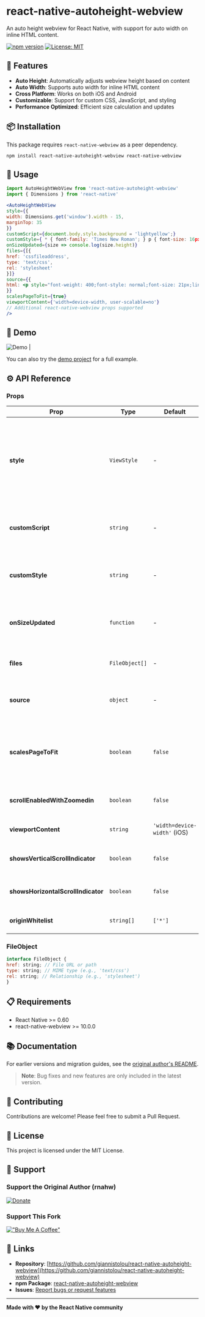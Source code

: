 # react-native-autoheight-webview

An auto height webview for React Native, with support for auto width on inline HTML content.

[![npm version](https://badge.fury.io/js/react-native-autoheight-webview.svg)](https://badge.fury.io/js/react-native-autoheight-webview)
[![License: MIT](https://img.shields.io/badge/License-MIT-yellow.svg)](https://opensource.org/licenses/MIT)

## 🚀 Features

- **Auto Height**: Automatically adjusts webview height based on content
- **Auto Width**: Supports auto width for inline HTML content  
- **Cross Platform**: Works on both iOS and Android
- **Customizable**: Support for custom CSS, JavaScript, and styling
- **Performance Optimized**: Efficient size calculation and updates

## 📦 Installation

This package requires `react-native-webview` as a peer dependency.

`npm install react-native-autoheight-webview react-native-webview`


## 📖 Usage

```jsx
import AutoHeightWebView from 'react-native-autoheight-webview'
import { Dimensions } from 'react-native'

<AutoHeightWebView
style={{
width: Dimensions.get('window').width - 15,
marginTop: 35
}}
customScript={document.body.style.background = 'lightyellow';}
customStyle={ * { font-family: 'Times New Roman'; } p { font-size: 16px; } }
onSizeUpdated={size => console.log(size.height)}
files={[{
href: 'cssfileaddress',
type: 'text/css',
rel: 'stylesheet'
}]}
source={{
html: <p style="font-weight: 400;font-style: normal;font-size: 21px;line-height: 1.58;letter-spacing: -.003em;"> Tags are great for describing the essence of your story in a single word or phrase, but stories are rarely about a single thing. <span style="background-color: transparent !important;background-image: linear-gradient(to bottom, rgba(146, 249, 190, 1), rgba(146, 249, 190, 1));"> If I pen a story about moving across the country to start a new job in a car with my husband, two cats, a dog, and a tarantula, I wouldn't only tag the piece with "moving". I'd also use the tags "pets", "marriage", "career change", and "travel tips". </span> </p>
}}
scalesPageToFit={true}
viewportContent={'width=device-width, user-scalable=no'}
// Additional react-native-webview props supported
/>
```


## 📱 Demo

![Demo](demo.gif) |

You can also try the [demo project](https://github.com/giannistolou/react-native-autoheight-webview-demo) for a full example.


## ⚙️ API Reference

### Props

| Prop | Type | Default | Description |
|------|------|---------|-------------|
| **style** | `ViewStyle` | - | Component styling. For iOS text selection issues, reduce width by 15+ and add marginTop 35+ |
| **customScript** | `string` | - | Custom JavaScript code to inject into the webview |
| **customStyle** | `string` | - | Custom CSS content added to the page's `<head>` |
| **onSizeUpdated** | `function` | - | Callback triggered when height or width changes |
| **files** | `FileObject[]` | - | Array of local or remote files to include |
| **source** | `object` | - | WebView source object (HTML, URI, etc.) |
| **scalesPageToFit** | `boolean` | `false` | Enable page scaling (differs from react-native-webview default) |
| **scrollEnabledWithZoomedin** | `boolean` | `false` | Allow scrolling on iOS when zoomed in |
| **viewportContent** | `string` | `'width=device-width'` (iOS) | Viewport meta tag content |
| **showsVerticalScrollIndicator** | `boolean` | `false` | Show vertical scroll indicator |
| **showsHorizontalScrollIndicator** | `boolean` | `false` | Show horizontal scroll indicator |
| **originWhitelist** | `string[]` | `['*']` | Allowed origins for navigation |

### FileObject


```js
interface FileObject {
href: string; // File URL or path
type: string; // MIME type (e.g., 'text/css')
rel: string; // Relationship (e.g., 'stylesheet')
}
```


## 📋 Requirements

- React Native >= 0.60
- react-native-webview >= 10.0.0

## 📚 Documentation

For earlier versions and migration guides, see the [original author's README](.original_author/README.md).

> **Note**: Bug fixes and new features are only included in the latest version.

## 🤝 Contributing

Contributions are welcome! Please feel free to submit a Pull Request.

## 📄 License

This project is licensed under the MIT License.

## 💝 Support

### Support the Original Author (rnahw)

[![Donate](https://img.shields.io/badge/Donate-PayPal-green.svg)](https://www.paypal.me/iou90)

### Support This Fork

[!["Buy Me A Coffee"](https://www.buymeacoffee.com/assets/img/custom_images/orange_img.png)](https://buymeacoffee.com/giannistolou)

## 🔗 Links

- **Repository**: [https://github.com/giannistolou/react-native-autoheight-webview](https://github.com/giannistolou/react-native-autoheight-webview)
- **npm Package**: [react-native-autoheight-webview](https://www.npmjs.com/package/react-native-autoheight-webview)
- **Issues**: [Report bugs or request features](https://github.com/giannistolou/react-native-autoheight-webview/issues)

---

**Made with ❤️ by the React Native community**
